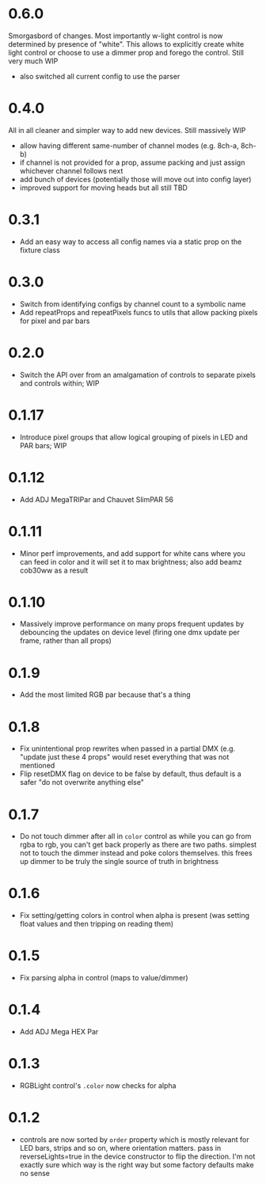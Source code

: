 # 0.6.0

Smorgasbord of changes. Most importantly w-light control is now determined by
presence of "white". This allows to explicitly create white light control or
choose to use a dimmer prop and forego the control. Still very much WIP
* also switched all current config to use the parser




# 0.4.0

All in all cleaner and simpler way to add new devices. Still massively WIP

* allow having different same-number of channel modes (e.g. 8ch-a, 8ch-b)
* if channel is not provided for a prop, assume packing and just assign whichever
  channel follows next
* add bunch of devices (potentially those will move out into config layer)
* improved support for moving heads but all still TBD

# 0.3.1

* Add an easy way to access all config names via a static prop
  on the fixture class

# 0.3.0

* Switch from identifying configs by channel count to a
  symbolic name
* Add repeatProps and repeatPixels funcs to utils that
  allow packing pixels for pixel and par bars

# 0.2.0

* Switch the API over from an amalgamation of controls to
  separate pixels and controls within; WIP


# 0.1.17

* Introduce pixel groups that allow logical grouping of
  pixels in LED and PAR bars; WIP

# 0.1.12

* Add ADJ MegaTRIPar and Chauvet SlimPAR 56

# 0.1.11
* Minor perf improvements, and add support for white cans
  where you can feed in color and it will set it to max
  brightness; also add beamz cob30ww as a result

# 0.1.10
* Massively improve performance on many props frequent updates
  by debouncing the updates on device level (firing one
  dmx update per frame, rather than all props)

# 0.1.9
* Add the most limited RGB par because that's a thing

# 0.1.8
* Fix unintentional prop rewrites when passed in a partial
  DMX (e.g. "update just these 4 props" would reset everything that
  was not mentioned
* Flip resetDMX flag on device to be false by default, thus
  default is a safer "do not overwrite anything else"

# 0.1.7
* Do not touch dimmer after all in `color` control as
  while you can go from rgba to rgb, you can't get back properly
  as there are two paths. simplest not to touch the dimmer
  instead and poke colors themselves. this frees up dimmer to be
  truly the single source of truth in brightness

# 0.1.6
* Fix setting/getting colors in control when alpha is present
  (was setting float values and then tripping on reading them)

# 0.1.5
* Fix parsing alpha in control (maps to value/dimmer)

# 0.1.4
* Add ADJ Mega HEX Par

# 0.1.3
* RGBLight control's `.color` now checks for alpha

# 0.1.2
* controls are now sorted by `order` property which is mostly
  relevant for LED bars, strips and so on, where orientation
  matters. pass in reverseLights=true in the device constructor
  to flip the direction. I'm not exactly sure which way is the right
  way but some factory defaults make no sense
